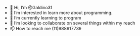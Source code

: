 - 👋 Hi, I’m @Galdino31
- 👀 I’m interested in learn more about programming.
- 🌱 I’m currently learning to program
- 💞️ I’m looking to collaborate on several things within my reach
- 📫 How to reach me (11)988917739

<!---
Galdino31/Galdino31 is a ✨ special ✨ repository because its `README.md` (this file) appears on your GitHub profile.
You can click the Preview link to take a look at your changes.
--->

